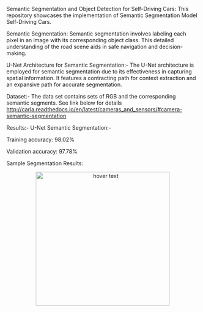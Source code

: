 Semantic Segmentation and Object Detection for Self-Driving Cars:
This repository showcases the implementation of Semantic Segmentation Model Self-Driving Cars.

Semantic Segmentation:
Semantic segmentation involves labeling each pixel in an image with its corresponding object class. This detailed understanding of the road scene aids in safe navigation and decision-making.

U-Net Architecture for Semantic Segmentation:-
The U-Net architecture is employed for semantic segmentation due to its effectiveness in capturing spatial information. It features a contracting path for context extraction and an expansive path for accurate segmentation.

Dataset:-
The data set contains sets of RGB and the corresponding semantic segments.
See link below for details
http://carla.readthedocs.io/en/latest/cameras_and_sensors/#camera-semantic-segmentation


Results:-
U-Net Semantic Segmentation:-

Training accuracy: 98.02%

Validation accuracy: 97.78%

Sample Segmentation Results:

<p align="center">
  <img src="[your_relative_path_here](https://ibb.co/sgmrWVn)" width="350" title="hover text">
</p>

